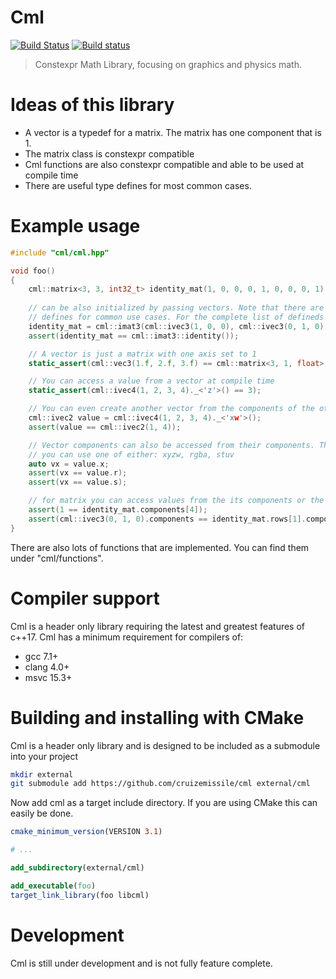 # Cml

[![Build Status](https://travis-ci.org/CruizeMissile/cml.svg)](https://travis-ci.org/CruizeMissile/cml)
[![Build status](https://ci.appveyor.com/api/projects/status/qpm5fthqwws3xe98?svg=true)](https://ci.appveyor.com/project/CruizeMissile/cml)

> Constexpr Math Library, focusing on graphics and physics math.

# Ideas of this library

- A vector is a typedef for a matrix. The matrix has one component that is 1.
- The matrix class is constexpr compatible
- Cml functions are also constexpr compatible and able to be used at compile time
- There are useful type defines for most common cases.

# Example usage

```cpp
#include "cml/cml.hpp"

void foo()
{
    cml::matrix<3, 3, int32_t> identity_mat(1, 0, 0, 0, 1, 0, 0, 0, 1);
    
    // can be also initialized by passing vectors. Note that there are already useful
    // defines for common use cases. For the complete list of defineds see "cml/definitions.hpp"
    identity_mat = cml::imat3(cml::ivec3(1, 0, 0), cml::ivec3(0, 1, 0), cml::ivec3(0, 0, 1));
    assert(identity_mat == cml::imat3::identity());

    // A vector is just a matrix with one axis set to 1
    static_assert(cml::vec3(1.f, 2.f, 3.f) == cml::matrix<3, 1, float>(1.f, 2.f, 3.f));

    // You can access a value from a vector at compile time
    static_assert(cml::ivec4(1, 2, 3, 4)._<'z'>() == 3);

    // You can even create another vector from the components of the other
    cml::ivec2 value = cml::ivec4(1, 2, 3, 4)._<'xw'>();
    assert(value == cml::ivec2(1, 4));

    // Vector components can also be accessed from their components. This works up to vector 4
    // you can use one of either: xyzw, rgba, stuv 
    auto vx = value.x;
    assert(vx == value.r);
    assert(vx == value.s);

    // for matrix you can access values from the its components or the row vectors that make it up
    assert(1 == identity_mat.components[4]);
    assert(cml::ivec3(0, 1, 0).components == identity_mat.rows[1].components);
}
```

There are also lots of functions that are implemented. You can find them under "cml/functions".

# Compiler support

Cml is a header only library requiring the latest and greatest features of c++17. Cml has a minimum requirement
for compilers of:

- gcc 7.1+
- clang 4.0+
- msvc 15.3+

# Building and installing with CMake

Cml is a header only library and is designed to be included as a submodule into your project
```bash
mkdir external
git submodule add https://github.com/cruizemissile/cml external/cml
```

Now add cml as a target include directory. If you are using CMake this can easily be done.

```cmake
cmake_minimum_version(VERSION 3.1)

# ...

add_subdirectory(external/cml)

add_executable(foo)
target_link_library(foo libcml)
```

# Development

Cml is still under development and is not fully feature complete.

[cml]: https://githuib.com/cruizemissile/cml
